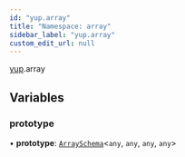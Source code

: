 ```yaml
---
id: "yup.array"
title: "Namespace: array"
sidebar_label: "yup.array"
custom_edit_url: null
---
```


[yup](yup.md).array

## Variables

### prototype

• **prototype**: [`ArraySchema`](../classes/yup.ArraySchema.md)<`any`, `any`, `any`, `any`\>
